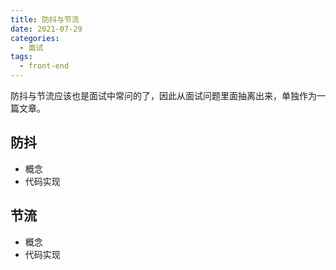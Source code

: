 ```yaml
---
title: 防抖与节流
date: 2021-07-29
categories:
  - 面试
tags:
  - front-end
---
```


防抖与节流应该也是面试中常问的了，因此从面试问题里面抽离出来，单独作为一篇文章。

<!-- more -->

## 防抖

- 概念
- 代码实现

## 节流

- 概念
- 代码实现
